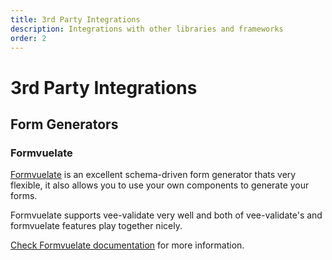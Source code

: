 ```yaml
---
title: 3rd Party Integrations
description: Integrations with other libraries and frameworks
order: 2
---
```


# 3rd Party Integrations

## Form Generators

### Formvuelate

[Formvuelate](https://formvuelate.js.org/) is an excellent schema-driven form generator thats very flexible, it also allows you to use your own components to generate your forms.

Formvuelate supports vee-validate very well and both of vee-validate's and formvuelate features play together nicely.

[Check Formvuelate documentation](https://formvuelate.js.org/#vee-validate-plugin) for more information.
